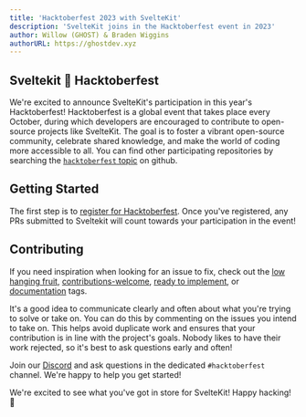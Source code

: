 ```yaml
---
title: 'Hacktoberfest 2023 with SvelteKit'
description: 'SvelteKit joins in the Hacktoberfest event in 2023'
author: Willow (GHOST) & Braden Wiggins
authorURL: https://ghostdev.xyz
---
```


## Sveltekit 🧡 Hacktoberfest

We're excited to announce SvelteKit's participation in this year's Hacktoberfest! Hacktoberfest is a global event that takes place every October, during which developers are encouraged to contribute to open-source projects like SvelteKit. The goal is to foster a vibrant open-source community, celebrate shared knowledge, and make the world of coding more accessible to all. You can find other participating repositories by searching the [`hacktoberfest` topic](https://github.com/topics/hacktoberfest) on github.

## Getting Started

The first step is to [register for Hacktoberfest](https://hacktoberfest.com/register). Once you've registered, any PRs submitted to Sveltekit will count towards your participation in the event!

## Contributing

If you need inspiration when looking for an issue to fix, check out the [low hanging fruit](https://github.com/sveltejs/kit/labels/low%20hanging%20fruit), [contributions-welcome](https://github.com/sveltejs/kit/labels/contributions-welcome), [ready to implement](https://github.com/sveltejs/kit/labels/ready%20to%20implement), or [documentation](https://github.com/sveltejs/kit/labels/documentation) tags.

It's a good idea to communicate clearly and often about what you're trying to solve or take on. You can do this by commenting on the issues you intend to take on. This helps avoid duplicate work and ensures that your contribution is in line with the project's goals. Nobody likes to have their work rejected, so it's best to ask questions early and often!

Join our [Discord](https://svelte.dev/chat) and ask questions in the dedicated `#hacktoberfest` channel. We're happy to help you get started!

We're excited to see what you've got in store for SvelteKit! Happy hacking! 🎃
